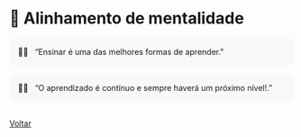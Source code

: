 # 🧠 Alinhamento de mentalidade


<div style="background-color: hsla(0, 0%, 80%, 0.1); padding: 15px;">
  👨‍💻 &nbsp “Ensinar é uma das melhores formas de aprender."
</div>

<br>

<div style="background-color: hsla(0, 0%, 80%, 0.1); padding: 15px;">
  👨‍💻 &nbsp “O aprendizado é contínuo e sempre haverá um próximo nível!.”
</div>

<br>

<a href="../README.md">Voltar</a>